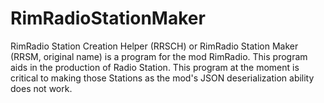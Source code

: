 # RimRadioStationMaker
RimRadio Station Creation Helper (RRSCH) or RimRadio Station Maker (RRSM, original name) is a program for the mod RimRadio. This program aids in the production of Radio Station. This program at the moment is critical to making those Stations as the mod's JSON deserialization ability does not work.
